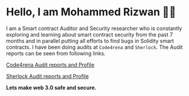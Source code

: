Hello, I am Mohammed Rizwan :raising_hand_man:
================================

I am a Smart contract Auditor and Security researcher who is constantly exploring and learning about smart contract security from the past 7 months and in parallel putting all efforts to find bugs in Solidity smart contracts. I have been doing audits at `Code4rena` and `Sherlock`. The Audit reports can be seen from following links.

[Code4rena Audit reports and Profile](https://code4rena.com/@MohammedRizwan)

[Sherlock Audit reports and Profile](https://audits.sherlock.xyz/watson/MohammedRizwan)

**Lets make web 3.0 safe and secure.**
